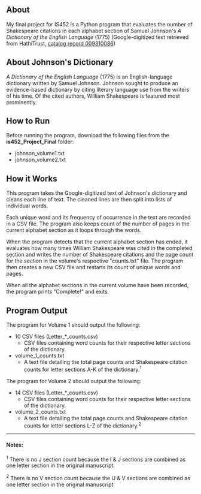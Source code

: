 
## About
My final project for IS452 is a Python program that evaluates the number of Shakespeare citations in each alphabet section of Samuel Johnson's *A Dictionary of the English Language* (1775) (Google-digitized text retrieved from HathiTrust, [catalog record 009310086](<https://catalog.hathitrust.org/Record/009310086>))




## About Johnson's Dictionary
*A Dictionary of the English Language* (1775) is an English-language dictionary written by Samuel Johnson. Johnson sought to produce an evidence-based dictionary by citing literary language use from the writers of his time. Of the cited authors, William Shakespeare is featured most prominently.




## How to Run
Before running the program, download the following files from the **is452_Project_Final** folder:
* johnson\_volume1.txt
* johnson\_volume2.txt




## How it Works
This program takes the Google-digitized text of Johnson's dictionary and cleans each line of text. The cleaned lines are then split into lists of individual words.

Each unique word and its frequency of occurrence in the text are recorded in a CSV file. The program also keeps count of the number of pages in the current alphabet section as it loops through the words.

When the program detects that the current alphabet section has ended, it evaluates how many times William Shakespeare was cited in the completed section and writes the number of Shakespeare citations and the page count for the section in the volume's respective "counts.txt" file. The program then creates a new CSV file and restarts its count of unique words and pages.

When all the alphabet sections in the current volume have been recorded, the program prints "Complete!" and exits.




## Program Output

The program for Volume 1 should output the following:
* 10 CSV files (Letter\_*\_counts.csv)
  * CSV files containing word counts for their respective letter sections of the dictionary.
* volume\_1\_counts.txt
  * A text file detailing the total page counts and Shakespeare citation counts for letter sections A-K of the dictionary.<sup>1</sup>

The program for Volume 2 should output the following:
* 14 CSV files (Letter\_*\_counts.csv)
  * CSV files containing word counts for their respective letter sections of the dictionary.
* volume\_2\_counts.txt
  * A text file detailing the total page counts and Shakespeare citation counts for letter sections L-Z of the dictionary.<sup>2</sup>



***

#### Notes:

<sup>1</sup> There is no J section count because the I & J sections are combined as one letter section in the original manuscript.

<sup>2</sup> There is no V section count because the U & V sections are combined as one letter section in the original manuscript.
